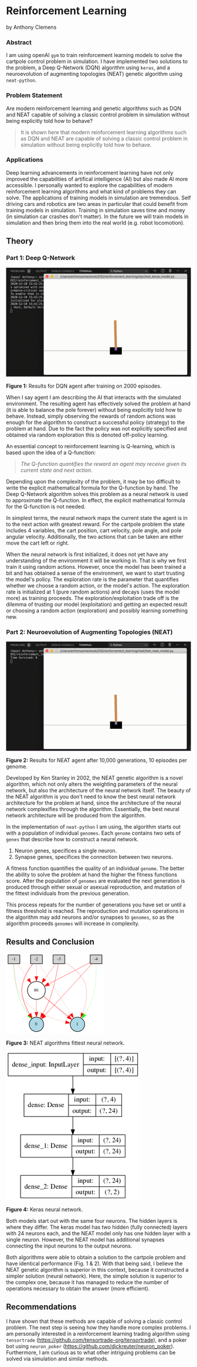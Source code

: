 # Reinforcement Learning

by Anthony Clemens


### Abstract
I am using openAI `gym` to train reinforcement learning models to solve the cartpole control problem in simulation. I have implemented two solutions to the problem, a Deep Q-Network (DQN) algorithm using `keras`, and a neuroevolution of augmenting topologies (NEAT) genetic algorithm using `neat-python`.

### Problem Statement

Are modern reinforcement learning and genetic algorithms such as DQN and NEAT capable of solving a classic control problem in simulation without being explicitly told how to behave?

> It is shown here that modern reinforcement learning algorithms such as DQN and NEAT are capable of solving a classic control problem in simulation without being explicitly told how to behave. 

### Applications

Deep learning advancements in reinforcement learning have not only improved the capabilities of artifical intelligence (AI) but also made AI more accessible. I personally wanted to explore the capabilities of modern reinforcement learning algorithms and what kind of problems they can solve. The applications of training models in simulation are tremendous. Self driving cars and robotics are two areas in particular that could benefit from training models in simulation. Training in simulation saves time and money (in simulation car crashes don't matter). In the future we will train models in simulation and then bring them into the real world (e.g. robot locomotion).

## Theory
### Part 1: Deep Q-Network

![](./assets/keras_demo.gif)

**Figure 1:** Results for DQN agent after training on 2000 episodes. 

When I say agent I am describing the AI that interacts with the simulated environment. The resulting agent has effectively solved the problem at hand (it is able to balance the pole forever) without being explicitly told how to behave. Instead, simply observing the rewards of random actions was enough for the algorithm to construct a successful policy (strategy) to the problem at hand. Due to the fact the policy was not explicitly specified and obtained via random exploration this is denoted off-policy learning.

An essential concept to reinforcement learning is Q-learning, which is based upon the idea of a Q-function: 

> *The Q-function quantifies the reward an agent may receive given its current state and next action*. 

 Depending upon the complexity of the problem, it may be too difficult to write the explicit mathematical formula for the Q-function by hand. The Deep Q-Network algorithm solves this problem as a neural network is used to approximate the Q-function. In effect, the explicit mathematical formula for the Q-function is not needed.

 In simplest terms, the neural network maps the current state the agent is in to the next action with greatest reward. For the cartpole problem the state includes 4 variables, the cart position, cart velocity, pole angle, and pole angular velocity. Additionally, the two actions that can be taken are either move the cart left or right.

When the neural network is first initialized, it does not yet have any understanding of the environment it will be working in. That is why we first train it using random actions. However, once the model has been trained a bit and has obtained a sense of the environment, we want to start trusting the model's policy. The exploration rate is the parameter that quantifies whether we choose a random action, or the model's action. The exploration rate is initialized at 1 (pure random actions) and decays (uses the model more) as training proceeds. The exploration/exploitation trade off is the dilemma of trusting our model (exploitation) and getting an expected result or choosing a random action (exploration) and possibly learning something new.

### Part 2: Neuroevolution of Augmenting Topologies (NEAT)

![](./assets/neat_demo.gif)

**Figure 2:** Results for NEAT agent after 10,000 generations, 10 episodes per genome.

Developed by Ken Stanley in 2002, the NEAT genetic algorithm is a novel algorithm, which not only alters the weighting parameters of the neural network, but also the architecture of the neural network itself. The beauty of the NEAT algorithm is you don't need to know the best neural network architecture for the problem at hand, since the architecture of the neural network complexifies through the algorithm. Essentially, the best neural network architecture will be produced from the algorithm. 

In the implementation of `neat-python` I am using, the algorithm starts out with a population of individual `genomes`. Each `genome` contains two sets of `genes` that describe how to construct a neural network.

1. Neuron genes, specifices a single neuron.
2. Synapse genes, specifices the connection between two neurons.

A fitness function quantifies the quality of an individual `genome`. The better the ability to solve the problem at hand the higher the fitness functions score. After the population of `genomes` are evaluated the next generation is produced through either sexual or asexual reproduction, and mutation of the fittest individuals from the previous generation. 

This process repeats for the number of generations you have set or until a fitness threshold is reached. The reproduction and mutation operations in the algorithm may add neurons and/or synapses to `genomes`, so as the algorithm proceeds `genomes` will increase in complexity.

## Results and Conclusion

![](./assets/neat_model.png)

**Figure 3:** NEAT algorithms fittest neural network.

![](./assets/keras_model.png)

**Figure 4:** Keras neural network.

Both models start out with the same four neurons. The hidden layers is where they differ. The keras model has two hidden (fully connected) layers with 24 neurons each, and the NEAT model only has one hidden layer with a single neuron. However, the NEAT model has additional synapses connecting the input neurons to the output neurons.

Both algorithms were able to obtain a solution to the cartpole problem and have identical performance (Fig. 1 & 2). With that being said, I believe the NEAT genetic algorithm is superior in this context, because it constructed a simpler solution (neural network). Here, the simple solution is superior to the complex one, because it has managed to reduce the number of operations necessary to obtain the answer (more efficient).

## Recommendations

I have shown that these methods are capable of solving a classic control problem. The next step is seeing how they handle more complex problems. I am personally interested in a reinforcement learning trading algorithm using `tensortrade` (https://github.com/tensortrade-org/tensortrade), and a poker bot using `neuron_poker` (https://github.com/dickreuter/neuron_poker). Furthermore, I am curious as to what other intriguing problems can be solved via simulation and similar methods.
